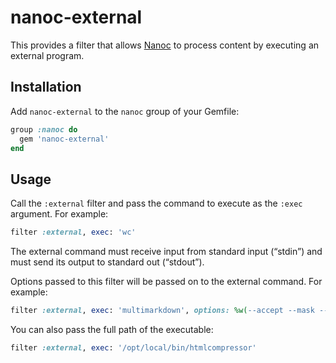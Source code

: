 # nanoc-external

This provides a filter that allows [Nanoc](http://nanoc.ws) to process content by executing an external program.

## Installation

Add `nanoc-external` to the `nanoc` group of your Gemfile:

```ruby
group :nanoc do
  gem 'nanoc-external'
end
```

## Usage

Call the `:external` filter and pass the command to execute as the `:exec` argument. For example:

```ruby
filter :external, exec: 'wc'
```

The external command must receive input from standard input (“stdin”) and must send its output to standard out (“stdout”).

Options passed to this filter will be passed on to the external command. For example:

```ruby
filter :external, exec: 'multimarkdown', options: %w(--accept --mask --labels --smart)
```

You can also pass the full path of the executable:

```ruby
filter :external, exec: '/opt/local/bin/htmlcompressor'
```
